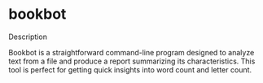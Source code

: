 # bookbot

Description

Bookbot is a straightforward command-line program designed to analyze text from a file and produce a report summarizing its characteristics. This tool is perfect for getting quick insights into word count and letter count.
